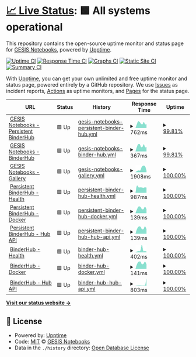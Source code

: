 # [📈 Live Status](https://gesisnotebooks.github.io/status): <!--live status--> **🟩 All systems operational**

This repository contains the open-source uptime monitor and status page for [GESIS Notebooks](http://notebooks.gesis.org), powered by [Upptime](https://github.com/upptime/upptime).

[![Uptime CI](https://github.com/koj-co/upptime/workflows/Uptime%20CI/badge.svg)](https://github.com/koj-co/upptime/actions?query=workflow%3A%22Uptime+CI%22)
[![Response Time CI](https://github.com/koj-co/upptime/workflows/Response%20Time%20CI/badge.svg)](https://github.com/koj-co/upptime/actions?query=workflow%3A%22Response+Time+CI%22)
[![Graphs CI](https://github.com/koj-co/upptime/workflows/Graphs%20CI/badge.svg)](https://github.com/koj-co/upptime/actions?query=workflow%3A%22Graphs+CI%22)
[![Static Site CI](https://github.com/koj-co/upptime/workflows/Static%20Site%20CI/badge.svg)](https://github.com/koj-co/upptime/actions?query=workflow%3A%22Static+Site+CI%22)
[![Summary CI](https://github.com/koj-co/upptime/workflows/Summary%20CI/badge.svg)](https://github.com/koj-co/upptime/actions?query=workflow%3A%22Summary+CI%22)

With [Upptime](https://upptime.js.org), you can get your own unlimited and free uptime monitor and status page, powered entirely by a GitHub repository. We use [Issues](https://github.com/gesisnotebooks/status/issues) as incident reports, [Actions](https://github.com/gesisnotebooks/status/actions) as uptime monitors, and [Pages](https://gesisnotebooks.github.io/status) for the status page.

<!--start: status pages-->
<!-- This summary is generated by Upptime (https://github.com/upptime/upptime) -->
<!-- Do not edit this manually, your changes will be overwritten -->
<!-- prettier-ignore -->
| URL | Status | History | Response Time | Uptime |
| --- | ------ | ------- | ------------- | ------ |
| <img alt="" src="https://favicons.githubusercontent.com/notebooks.gesis.org" height="13"> [GESIS Notebooks - Persistent BinderHub](https://notebooks.gesis.org) | 🟩 Up | [gesis-notebooks-persistent-binder-hub.yml](https://github.com/gesisnotebooks/status/commits/HEAD/history/gesis-notebooks-persistent-binder-hub.yml) | <details><summary><img alt="Response time graph" src="./graphs/gesis-notebooks-persistent-binder-hub/response-time-week.png" height="20"> 762ms</summary><br><a href="https://gesisnotebooks.github.io/status/history/gesis-notebooks-persistent-binder-hub"><img alt="Response time 1242" src="https://img.shields.io/endpoint?url=https%3A%2F%2Fraw.githubusercontent.com%2Fgesisnotebooks%2Fstatus%2FHEAD%2Fapi%2Fgesis-notebooks-persistent-binder-hub%2Fresponse-time.json"></a><br><a href="https://gesisnotebooks.github.io/status/history/gesis-notebooks-persistent-binder-hub"><img alt="24-hour response time 613" src="https://img.shields.io/endpoint?url=https%3A%2F%2Fraw.githubusercontent.com%2Fgesisnotebooks%2Fstatus%2FHEAD%2Fapi%2Fgesis-notebooks-persistent-binder-hub%2Fresponse-time-day.json"></a><br><a href="https://gesisnotebooks.github.io/status/history/gesis-notebooks-persistent-binder-hub"><img alt="7-day response time 762" src="https://img.shields.io/endpoint?url=https%3A%2F%2Fraw.githubusercontent.com%2Fgesisnotebooks%2Fstatus%2FHEAD%2Fapi%2Fgesis-notebooks-persistent-binder-hub%2Fresponse-time-week.json"></a><br><a href="https://gesisnotebooks.github.io/status/history/gesis-notebooks-persistent-binder-hub"><img alt="30-day response time 1723" src="https://img.shields.io/endpoint?url=https%3A%2F%2Fraw.githubusercontent.com%2Fgesisnotebooks%2Fstatus%2FHEAD%2Fapi%2Fgesis-notebooks-persistent-binder-hub%2Fresponse-time-month.json"></a><br><a href="https://gesisnotebooks.github.io/status/history/gesis-notebooks-persistent-binder-hub"><img alt="1-year response time 1242" src="https://img.shields.io/endpoint?url=https%3A%2F%2Fraw.githubusercontent.com%2Fgesisnotebooks%2Fstatus%2FHEAD%2Fapi%2Fgesis-notebooks-persistent-binder-hub%2Fresponse-time-year.json"></a></details> | <details><summary><a href="https://gesisnotebooks.github.io/status/history/gesis-notebooks-persistent-binder-hub">99.81%</a></summary><a href="https://gesisnotebooks.github.io/status/history/gesis-notebooks-persistent-binder-hub"><img alt="All-time uptime 99.64%" src="https://img.shields.io/endpoint?url=https%3A%2F%2Fraw.githubusercontent.com%2Fgesisnotebooks%2Fstatus%2FHEAD%2Fapi%2Fgesis-notebooks-persistent-binder-hub%2Fuptime.json"></a><br><a href="https://gesisnotebooks.github.io/status/history/gesis-notebooks-persistent-binder-hub"><img alt="24-hour uptime 100.00%" src="https://img.shields.io/endpoint?url=https%3A%2F%2Fraw.githubusercontent.com%2Fgesisnotebooks%2Fstatus%2FHEAD%2Fapi%2Fgesis-notebooks-persistent-binder-hub%2Fuptime-day.json"></a><br><a href="https://gesisnotebooks.github.io/status/history/gesis-notebooks-persistent-binder-hub"><img alt="7-day uptime 99.81%" src="https://img.shields.io/endpoint?url=https%3A%2F%2Fraw.githubusercontent.com%2Fgesisnotebooks%2Fstatus%2FHEAD%2Fapi%2Fgesis-notebooks-persistent-binder-hub%2Fuptime-week.json"></a><br><a href="https://gesisnotebooks.github.io/status/history/gesis-notebooks-persistent-binder-hub"><img alt="30-day uptime 99.25%" src="https://img.shields.io/endpoint?url=https%3A%2F%2Fraw.githubusercontent.com%2Fgesisnotebooks%2Fstatus%2FHEAD%2Fapi%2Fgesis-notebooks-persistent-binder-hub%2Fuptime-month.json"></a><br><a href="https://gesisnotebooks.github.io/status/history/gesis-notebooks-persistent-binder-hub"><img alt="1-year uptime 99.64%" src="https://img.shields.io/endpoint?url=https%3A%2F%2Fraw.githubusercontent.com%2Fgesisnotebooks%2Fstatus%2FHEAD%2Fapi%2Fgesis-notebooks-persistent-binder-hub%2Fuptime-year.json"></a></details>
| <img alt="" src="https://favicons.githubusercontent.com/notebooks.gesis.org" height="13"> [GESIS Notebooks - BinderHub](https://notebooks.gesis.org/binder) | 🟩 Up | [gesis-notebooks-binder-hub.yml](https://github.com/gesisnotebooks/status/commits/HEAD/history/gesis-notebooks-binder-hub.yml) | <details><summary><img alt="Response time graph" src="./graphs/gesis-notebooks-binder-hub/response-time-week.png" height="20"> 367ms</summary><br><a href="https://gesisnotebooks.github.io/status/history/gesis-notebooks-binder-hub"><img alt="Response time 576" src="https://img.shields.io/endpoint?url=https%3A%2F%2Fraw.githubusercontent.com%2Fgesisnotebooks%2Fstatus%2FHEAD%2Fapi%2Fgesis-notebooks-binder-hub%2Fresponse-time.json"></a><br><a href="https://gesisnotebooks.github.io/status/history/gesis-notebooks-binder-hub"><img alt="24-hour response time 295" src="https://img.shields.io/endpoint?url=https%3A%2F%2Fraw.githubusercontent.com%2Fgesisnotebooks%2Fstatus%2FHEAD%2Fapi%2Fgesis-notebooks-binder-hub%2Fresponse-time-day.json"></a><br><a href="https://gesisnotebooks.github.io/status/history/gesis-notebooks-binder-hub"><img alt="7-day response time 367" src="https://img.shields.io/endpoint?url=https%3A%2F%2Fraw.githubusercontent.com%2Fgesisnotebooks%2Fstatus%2FHEAD%2Fapi%2Fgesis-notebooks-binder-hub%2Fresponse-time-week.json"></a><br><a href="https://gesisnotebooks.github.io/status/history/gesis-notebooks-binder-hub"><img alt="30-day response time 981" src="https://img.shields.io/endpoint?url=https%3A%2F%2Fraw.githubusercontent.com%2Fgesisnotebooks%2Fstatus%2FHEAD%2Fapi%2Fgesis-notebooks-binder-hub%2Fresponse-time-month.json"></a><br><a href="https://gesisnotebooks.github.io/status/history/gesis-notebooks-binder-hub"><img alt="1-year response time 576" src="https://img.shields.io/endpoint?url=https%3A%2F%2Fraw.githubusercontent.com%2Fgesisnotebooks%2Fstatus%2FHEAD%2Fapi%2Fgesis-notebooks-binder-hub%2Fresponse-time-year.json"></a></details> | <details><summary><a href="https://gesisnotebooks.github.io/status/history/gesis-notebooks-binder-hub">99.81%</a></summary><a href="https://gesisnotebooks.github.io/status/history/gesis-notebooks-binder-hub"><img alt="All-time uptime 99.77%" src="https://img.shields.io/endpoint?url=https%3A%2F%2Fraw.githubusercontent.com%2Fgesisnotebooks%2Fstatus%2FHEAD%2Fapi%2Fgesis-notebooks-binder-hub%2Fuptime.json"></a><br><a href="https://gesisnotebooks.github.io/status/history/gesis-notebooks-binder-hub"><img alt="24-hour uptime 100.00%" src="https://img.shields.io/endpoint?url=https%3A%2F%2Fraw.githubusercontent.com%2Fgesisnotebooks%2Fstatus%2FHEAD%2Fapi%2Fgesis-notebooks-binder-hub%2Fuptime-day.json"></a><br><a href="https://gesisnotebooks.github.io/status/history/gesis-notebooks-binder-hub"><img alt="7-day uptime 99.81%" src="https://img.shields.io/endpoint?url=https%3A%2F%2Fraw.githubusercontent.com%2Fgesisnotebooks%2Fstatus%2FHEAD%2Fapi%2Fgesis-notebooks-binder-hub%2Fuptime-week.json"></a><br><a href="https://gesisnotebooks.github.io/status/history/gesis-notebooks-binder-hub"><img alt="30-day uptime 99.49%" src="https://img.shields.io/endpoint?url=https%3A%2F%2Fraw.githubusercontent.com%2Fgesisnotebooks%2Fstatus%2FHEAD%2Fapi%2Fgesis-notebooks-binder-hub%2Fuptime-month.json"></a><br><a href="https://gesisnotebooks.github.io/status/history/gesis-notebooks-binder-hub"><img alt="1-year uptime 99.77%" src="https://img.shields.io/endpoint?url=https%3A%2F%2Fraw.githubusercontent.com%2Fgesisnotebooks%2Fstatus%2FHEAD%2Fapi%2Fgesis-notebooks-binder-hub%2Fuptime-year.json"></a></details>
| <img alt="" src="https://favicons.githubusercontent.com/notebooks.gesis.org" height="13"> [GESIS Notebooks - Gallery](https://notebooks.gesis.org/gallery/) | 🟩 Up | [gesis-notebooks-gallery.yml](https://github.com/gesisnotebooks/status/commits/HEAD/history/gesis-notebooks-gallery.yml) | <details><summary><img alt="Response time graph" src="./graphs/gesis-notebooks-gallery/response-time-week.png" height="20"> 1908ms</summary><br><a href="https://gesisnotebooks.github.io/status/history/gesis-notebooks-gallery"><img alt="Response time 1987" src="https://img.shields.io/endpoint?url=https%3A%2F%2Fraw.githubusercontent.com%2Fgesisnotebooks%2Fstatus%2FHEAD%2Fapi%2Fgesis-notebooks-gallery%2Fresponse-time.json"></a><br><a href="https://gesisnotebooks.github.io/status/history/gesis-notebooks-gallery"><img alt="24-hour response time 2595" src="https://img.shields.io/endpoint?url=https%3A%2F%2Fraw.githubusercontent.com%2Fgesisnotebooks%2Fstatus%2FHEAD%2Fapi%2Fgesis-notebooks-gallery%2Fresponse-time-day.json"></a><br><a href="https://gesisnotebooks.github.io/status/history/gesis-notebooks-gallery"><img alt="7-day response time 1908" src="https://img.shields.io/endpoint?url=https%3A%2F%2Fraw.githubusercontent.com%2Fgesisnotebooks%2Fstatus%2FHEAD%2Fapi%2Fgesis-notebooks-gallery%2Fresponse-time-week.json"></a><br><a href="https://gesisnotebooks.github.io/status/history/gesis-notebooks-gallery"><img alt="30-day response time 2199" src="https://img.shields.io/endpoint?url=https%3A%2F%2Fraw.githubusercontent.com%2Fgesisnotebooks%2Fstatus%2FHEAD%2Fapi%2Fgesis-notebooks-gallery%2Fresponse-time-month.json"></a><br><a href="https://gesisnotebooks.github.io/status/history/gesis-notebooks-gallery"><img alt="1-year response time 1987" src="https://img.shields.io/endpoint?url=https%3A%2F%2Fraw.githubusercontent.com%2Fgesisnotebooks%2Fstatus%2FHEAD%2Fapi%2Fgesis-notebooks-gallery%2Fresponse-time-year.json"></a></details> | <details><summary><a href="https://gesisnotebooks.github.io/status/history/gesis-notebooks-gallery">100.00%</a></summary><a href="https://gesisnotebooks.github.io/status/history/gesis-notebooks-gallery"><img alt="All-time uptime 99.81%" src="https://img.shields.io/endpoint?url=https%3A%2F%2Fraw.githubusercontent.com%2Fgesisnotebooks%2Fstatus%2FHEAD%2Fapi%2Fgesis-notebooks-gallery%2Fuptime.json"></a><br><a href="https://gesisnotebooks.github.io/status/history/gesis-notebooks-gallery"><img alt="24-hour uptime 100.00%" src="https://img.shields.io/endpoint?url=https%3A%2F%2Fraw.githubusercontent.com%2Fgesisnotebooks%2Fstatus%2FHEAD%2Fapi%2Fgesis-notebooks-gallery%2Fuptime-day.json"></a><br><a href="https://gesisnotebooks.github.io/status/history/gesis-notebooks-gallery"><img alt="7-day uptime 100.00%" src="https://img.shields.io/endpoint?url=https%3A%2F%2Fraw.githubusercontent.com%2Fgesisnotebooks%2Fstatus%2FHEAD%2Fapi%2Fgesis-notebooks-gallery%2Fuptime-week.json"></a><br><a href="https://gesisnotebooks.github.io/status/history/gesis-notebooks-gallery"><img alt="30-day uptime 99.59%" src="https://img.shields.io/endpoint?url=https%3A%2F%2Fraw.githubusercontent.com%2Fgesisnotebooks%2Fstatus%2FHEAD%2Fapi%2Fgesis-notebooks-gallery%2Fuptime-month.json"></a><br><a href="https://gesisnotebooks.github.io/status/history/gesis-notebooks-gallery"><img alt="1-year uptime 99.81%" src="https://img.shields.io/endpoint?url=https%3A%2F%2Fraw.githubusercontent.com%2Fgesisnotebooks%2Fstatus%2FHEAD%2Fapi%2Fgesis-notebooks-gallery%2Fuptime-year.json"></a></details>
| <img alt="" src="https://favicons.githubusercontent.com/notebooks.gesis.org" height="13"> [Persistent BinderHub - Health](https://notebooks.gesis.org/services/binder/health) | 🟩 Up | [persistent-binder-hub-health.yml](https://github.com/gesisnotebooks/status/commits/HEAD/history/persistent-binder-hub-health.yml) | <details><summary><img alt="Response time graph" src="./graphs/persistent-binder-hub-health/response-time-week.png" height="20"> 987ms</summary><br><a href="https://gesisnotebooks.github.io/status/history/persistent-binder-hub-health"><img alt="Response time 1219" src="https://img.shields.io/endpoint?url=https%3A%2F%2Fraw.githubusercontent.com%2Fgesisnotebooks%2Fstatus%2FHEAD%2Fapi%2Fpersistent-binder-hub-health%2Fresponse-time.json"></a><br><a href="https://gesisnotebooks.github.io/status/history/persistent-binder-hub-health"><img alt="24-hour response time 959" src="https://img.shields.io/endpoint?url=https%3A%2F%2Fraw.githubusercontent.com%2Fgesisnotebooks%2Fstatus%2FHEAD%2Fapi%2Fpersistent-binder-hub-health%2Fresponse-time-day.json"></a><br><a href="https://gesisnotebooks.github.io/status/history/persistent-binder-hub-health"><img alt="7-day response time 987" src="https://img.shields.io/endpoint?url=https%3A%2F%2Fraw.githubusercontent.com%2Fgesisnotebooks%2Fstatus%2FHEAD%2Fapi%2Fpersistent-binder-hub-health%2Fresponse-time-week.json"></a><br><a href="https://gesisnotebooks.github.io/status/history/persistent-binder-hub-health"><img alt="30-day response time 1519" src="https://img.shields.io/endpoint?url=https%3A%2F%2Fraw.githubusercontent.com%2Fgesisnotebooks%2Fstatus%2FHEAD%2Fapi%2Fpersistent-binder-hub-health%2Fresponse-time-month.json"></a><br><a href="https://gesisnotebooks.github.io/status/history/persistent-binder-hub-health"><img alt="1-year response time 1219" src="https://img.shields.io/endpoint?url=https%3A%2F%2Fraw.githubusercontent.com%2Fgesisnotebooks%2Fstatus%2FHEAD%2Fapi%2Fpersistent-binder-hub-health%2Fresponse-time-year.json"></a></details> | <details><summary><a href="https://gesisnotebooks.github.io/status/history/persistent-binder-hub-health">100.00%</a></summary><a href="https://gesisnotebooks.github.io/status/history/persistent-binder-hub-health"><img alt="All-time uptime 99.74%" src="https://img.shields.io/endpoint?url=https%3A%2F%2Fraw.githubusercontent.com%2Fgesisnotebooks%2Fstatus%2FHEAD%2Fapi%2Fpersistent-binder-hub-health%2Fuptime.json"></a><br><a href="https://gesisnotebooks.github.io/status/history/persistent-binder-hub-health"><img alt="24-hour uptime 100.00%" src="https://img.shields.io/endpoint?url=https%3A%2F%2Fraw.githubusercontent.com%2Fgesisnotebooks%2Fstatus%2FHEAD%2Fapi%2Fpersistent-binder-hub-health%2Fuptime-day.json"></a><br><a href="https://gesisnotebooks.github.io/status/history/persistent-binder-hub-health"><img alt="7-day uptime 100.00%" src="https://img.shields.io/endpoint?url=https%3A%2F%2Fraw.githubusercontent.com%2Fgesisnotebooks%2Fstatus%2FHEAD%2Fapi%2Fpersistent-binder-hub-health%2Fuptime-week.json"></a><br><a href="https://gesisnotebooks.github.io/status/history/persistent-binder-hub-health"><img alt="30-day uptime 99.43%" src="https://img.shields.io/endpoint?url=https%3A%2F%2Fraw.githubusercontent.com%2Fgesisnotebooks%2Fstatus%2FHEAD%2Fapi%2Fpersistent-binder-hub-health%2Fuptime-month.json"></a><br><a href="https://gesisnotebooks.github.io/status/history/persistent-binder-hub-health"><img alt="1-year uptime 99.74%" src="https://img.shields.io/endpoint?url=https%3A%2F%2Fraw.githubusercontent.com%2Fgesisnotebooks%2Fstatus%2FHEAD%2Fapi%2Fpersistent-binder-hub-health%2Fuptime-year.json"></a></details>
| <img alt="" src="https://favicons.githubusercontent.com/notebooks.gesis.org" height="13"> [Persistent BinderHub - Docker](https://notebooks.gesis.org/services/binder/health) | 🟩 Up | [persistent-binder-hub-docker.yml](https://github.com/gesisnotebooks/status/commits/HEAD/history/persistent-binder-hub-docker.yml) | <details><summary><img alt="Response time graph" src="./graphs/persistent-binder-hub-docker/response-time-week.png" height="20"> 139ms</summary><br><a href="https://gesisnotebooks.github.io/status/history/persistent-binder-hub-docker"><img alt="Response time 305" src="https://img.shields.io/endpoint?url=https%3A%2F%2Fraw.githubusercontent.com%2Fgesisnotebooks%2Fstatus%2FHEAD%2Fapi%2Fpersistent-binder-hub-docker%2Fresponse-time.json"></a><br><a href="https://gesisnotebooks.github.io/status/history/persistent-binder-hub-docker"><img alt="24-hour response time 109" src="https://img.shields.io/endpoint?url=https%3A%2F%2Fraw.githubusercontent.com%2Fgesisnotebooks%2Fstatus%2FHEAD%2Fapi%2Fpersistent-binder-hub-docker%2Fresponse-time-day.json"></a><br><a href="https://gesisnotebooks.github.io/status/history/persistent-binder-hub-docker"><img alt="7-day response time 139" src="https://img.shields.io/endpoint?url=https%3A%2F%2Fraw.githubusercontent.com%2Fgesisnotebooks%2Fstatus%2FHEAD%2Fapi%2Fpersistent-binder-hub-docker%2Fresponse-time-week.json"></a><br><a href="https://gesisnotebooks.github.io/status/history/persistent-binder-hub-docker"><img alt="30-day response time 541" src="https://img.shields.io/endpoint?url=https%3A%2F%2Fraw.githubusercontent.com%2Fgesisnotebooks%2Fstatus%2FHEAD%2Fapi%2Fpersistent-binder-hub-docker%2Fresponse-time-month.json"></a><br><a href="https://gesisnotebooks.github.io/status/history/persistent-binder-hub-docker"><img alt="1-year response time 305" src="https://img.shields.io/endpoint?url=https%3A%2F%2Fraw.githubusercontent.com%2Fgesisnotebooks%2Fstatus%2FHEAD%2Fapi%2Fpersistent-binder-hub-docker%2Fresponse-time-year.json"></a></details> | <details><summary><a href="https://gesisnotebooks.github.io/status/history/persistent-binder-hub-docker">100.00%</a></summary><a href="https://gesisnotebooks.github.io/status/history/persistent-binder-hub-docker"><img alt="All-time uptime 99.74%" src="https://img.shields.io/endpoint?url=https%3A%2F%2Fraw.githubusercontent.com%2Fgesisnotebooks%2Fstatus%2FHEAD%2Fapi%2Fpersistent-binder-hub-docker%2Fuptime.json"></a><br><a href="https://gesisnotebooks.github.io/status/history/persistent-binder-hub-docker"><img alt="24-hour uptime 100.00%" src="https://img.shields.io/endpoint?url=https%3A%2F%2Fraw.githubusercontent.com%2Fgesisnotebooks%2Fstatus%2FHEAD%2Fapi%2Fpersistent-binder-hub-docker%2Fuptime-day.json"></a><br><a href="https://gesisnotebooks.github.io/status/history/persistent-binder-hub-docker"><img alt="7-day uptime 100.00%" src="https://img.shields.io/endpoint?url=https%3A%2F%2Fraw.githubusercontent.com%2Fgesisnotebooks%2Fstatus%2FHEAD%2Fapi%2Fpersistent-binder-hub-docker%2Fuptime-week.json"></a><br><a href="https://gesisnotebooks.github.io/status/history/persistent-binder-hub-docker"><img alt="30-day uptime 99.44%" src="https://img.shields.io/endpoint?url=https%3A%2F%2Fraw.githubusercontent.com%2Fgesisnotebooks%2Fstatus%2FHEAD%2Fapi%2Fpersistent-binder-hub-docker%2Fuptime-month.json"></a><br><a href="https://gesisnotebooks.github.io/status/history/persistent-binder-hub-docker"><img alt="1-year uptime 99.74%" src="https://img.shields.io/endpoint?url=https%3A%2F%2Fraw.githubusercontent.com%2Fgesisnotebooks%2Fstatus%2FHEAD%2Fapi%2Fpersistent-binder-hub-docker%2Fuptime-year.json"></a></details>
| <img alt="" src="https://favicons.githubusercontent.com/notebooks.gesis.org" height="13"> [Persistent BinderHub - Hub API](https://notebooks.gesis.org/services/binder/health) | 🟩 Up | [persistent-binder-hub-hub-api.yml](https://github.com/gesisnotebooks/status/commits/HEAD/history/persistent-binder-hub-hub-api.yml) | <details><summary><img alt="Response time graph" src="./graphs/persistent-binder-hub-hub-api/response-time-week.png" height="20"> 139ms</summary><br><a href="https://gesisnotebooks.github.io/status/history/persistent-binder-hub-hub-api"><img alt="Response time 270" src="https://img.shields.io/endpoint?url=https%3A%2F%2Fraw.githubusercontent.com%2Fgesisnotebooks%2Fstatus%2FHEAD%2Fapi%2Fpersistent-binder-hub-hub-api%2Fresponse-time.json"></a><br><a href="https://gesisnotebooks.github.io/status/history/persistent-binder-hub-hub-api"><img alt="24-hour response time 111" src="https://img.shields.io/endpoint?url=https%3A%2F%2Fraw.githubusercontent.com%2Fgesisnotebooks%2Fstatus%2FHEAD%2Fapi%2Fpersistent-binder-hub-hub-api%2Fresponse-time-day.json"></a><br><a href="https://gesisnotebooks.github.io/status/history/persistent-binder-hub-hub-api"><img alt="7-day response time 139" src="https://img.shields.io/endpoint?url=https%3A%2F%2Fraw.githubusercontent.com%2Fgesisnotebooks%2Fstatus%2FHEAD%2Fapi%2Fpersistent-binder-hub-hub-api%2Fresponse-time-week.json"></a><br><a href="https://gesisnotebooks.github.io/status/history/persistent-binder-hub-hub-api"><img alt="30-day response time 477" src="https://img.shields.io/endpoint?url=https%3A%2F%2Fraw.githubusercontent.com%2Fgesisnotebooks%2Fstatus%2FHEAD%2Fapi%2Fpersistent-binder-hub-hub-api%2Fresponse-time-month.json"></a><br><a href="https://gesisnotebooks.github.io/status/history/persistent-binder-hub-hub-api"><img alt="1-year response time 270" src="https://img.shields.io/endpoint?url=https%3A%2F%2Fraw.githubusercontent.com%2Fgesisnotebooks%2Fstatus%2FHEAD%2Fapi%2Fpersistent-binder-hub-hub-api%2Fresponse-time-year.json"></a></details> | <details><summary><a href="https://gesisnotebooks.github.io/status/history/persistent-binder-hub-hub-api">100.00%</a></summary><a href="https://gesisnotebooks.github.io/status/history/persistent-binder-hub-hub-api"><img alt="All-time uptime 99.77%" src="https://img.shields.io/endpoint?url=https%3A%2F%2Fraw.githubusercontent.com%2Fgesisnotebooks%2Fstatus%2FHEAD%2Fapi%2Fpersistent-binder-hub-hub-api%2Fuptime.json"></a><br><a href="https://gesisnotebooks.github.io/status/history/persistent-binder-hub-hub-api"><img alt="24-hour uptime 100.00%" src="https://img.shields.io/endpoint?url=https%3A%2F%2Fraw.githubusercontent.com%2Fgesisnotebooks%2Fstatus%2FHEAD%2Fapi%2Fpersistent-binder-hub-hub-api%2Fuptime-day.json"></a><br><a href="https://gesisnotebooks.github.io/status/history/persistent-binder-hub-hub-api"><img alt="7-day uptime 100.00%" src="https://img.shields.io/endpoint?url=https%3A%2F%2Fraw.githubusercontent.com%2Fgesisnotebooks%2Fstatus%2FHEAD%2Fapi%2Fpersistent-binder-hub-hub-api%2Fuptime-week.json"></a><br><a href="https://gesisnotebooks.github.io/status/history/persistent-binder-hub-hub-api"><img alt="30-day uptime 99.50%" src="https://img.shields.io/endpoint?url=https%3A%2F%2Fraw.githubusercontent.com%2Fgesisnotebooks%2Fstatus%2FHEAD%2Fapi%2Fpersistent-binder-hub-hub-api%2Fuptime-month.json"></a><br><a href="https://gesisnotebooks.github.io/status/history/persistent-binder-hub-hub-api"><img alt="1-year uptime 99.77%" src="https://img.shields.io/endpoint?url=https%3A%2F%2Fraw.githubusercontent.com%2Fgesisnotebooks%2Fstatus%2FHEAD%2Fapi%2Fpersistent-binder-hub-hub-api%2Fuptime-year.json"></a></details>
| <img alt="" src="https://favicons.githubusercontent.com/notebooks.gesis.org" height="13"> [BinderHub - Health](https://notebooks.gesis.org/binder/health) | 🟩 Up | [binder-hub-health.yml](https://github.com/gesisnotebooks/status/commits/HEAD/history/binder-hub-health.yml) | <details><summary><img alt="Response time graph" src="./graphs/binder-hub-health/response-time-week.png" height="20"> 402ms</summary><br><a href="https://gesisnotebooks.github.io/status/history/binder-hub-health"><img alt="Response time 537" src="https://img.shields.io/endpoint?url=https%3A%2F%2Fraw.githubusercontent.com%2Fgesisnotebooks%2Fstatus%2FHEAD%2Fapi%2Fbinder-hub-health%2Fresponse-time.json"></a><br><a href="https://gesisnotebooks.github.io/status/history/binder-hub-health"><img alt="24-hour response time 1017" src="https://img.shields.io/endpoint?url=https%3A%2F%2Fraw.githubusercontent.com%2Fgesisnotebooks%2Fstatus%2FHEAD%2Fapi%2Fbinder-hub-health%2Fresponse-time-day.json"></a><br><a href="https://gesisnotebooks.github.io/status/history/binder-hub-health"><img alt="7-day response time 402" src="https://img.shields.io/endpoint?url=https%3A%2F%2Fraw.githubusercontent.com%2Fgesisnotebooks%2Fstatus%2FHEAD%2Fapi%2Fbinder-hub-health%2Fresponse-time-week.json"></a><br><a href="https://gesisnotebooks.github.io/status/history/binder-hub-health"><img alt="30-day response time 450" src="https://img.shields.io/endpoint?url=https%3A%2F%2Fraw.githubusercontent.com%2Fgesisnotebooks%2Fstatus%2FHEAD%2Fapi%2Fbinder-hub-health%2Fresponse-time-month.json"></a><br><a href="https://gesisnotebooks.github.io/status/history/binder-hub-health"><img alt="1-year response time 537" src="https://img.shields.io/endpoint?url=https%3A%2F%2Fraw.githubusercontent.com%2Fgesisnotebooks%2Fstatus%2FHEAD%2Fapi%2Fbinder-hub-health%2Fresponse-time-year.json"></a></details> | <details><summary><a href="https://gesisnotebooks.github.io/status/history/binder-hub-health">100.00%</a></summary><a href="https://gesisnotebooks.github.io/status/history/binder-hub-health"><img alt="All-time uptime 99.43%" src="https://img.shields.io/endpoint?url=https%3A%2F%2Fraw.githubusercontent.com%2Fgesisnotebooks%2Fstatus%2FHEAD%2Fapi%2Fbinder-hub-health%2Fuptime.json"></a><br><a href="https://gesisnotebooks.github.io/status/history/binder-hub-health"><img alt="24-hour uptime 100.00%" src="https://img.shields.io/endpoint?url=https%3A%2F%2Fraw.githubusercontent.com%2Fgesisnotebooks%2Fstatus%2FHEAD%2Fapi%2Fbinder-hub-health%2Fuptime-day.json"></a><br><a href="https://gesisnotebooks.github.io/status/history/binder-hub-health"><img alt="7-day uptime 100.00%" src="https://img.shields.io/endpoint?url=https%3A%2F%2Fraw.githubusercontent.com%2Fgesisnotebooks%2Fstatus%2FHEAD%2Fapi%2Fbinder-hub-health%2Fuptime-week.json"></a><br><a href="https://gesisnotebooks.github.io/status/history/binder-hub-health"><img alt="30-day uptime 99.37%" src="https://img.shields.io/endpoint?url=https%3A%2F%2Fraw.githubusercontent.com%2Fgesisnotebooks%2Fstatus%2FHEAD%2Fapi%2Fbinder-hub-health%2Fuptime-month.json"></a><br><a href="https://gesisnotebooks.github.io/status/history/binder-hub-health"><img alt="1-year uptime 99.43%" src="https://img.shields.io/endpoint?url=https%3A%2F%2Fraw.githubusercontent.com%2Fgesisnotebooks%2Fstatus%2FHEAD%2Fapi%2Fbinder-hub-health%2Fuptime-year.json"></a></details>
| <img alt="" src="https://favicons.githubusercontent.com/notebooks.gesis.org" height="13"> [BinderHub - Docker](https://notebooks.gesis.org/binder/health) | 🟩 Up | [binder-hub-docker.yml](https://github.com/gesisnotebooks/status/commits/HEAD/history/binder-hub-docker.yml) | <details><summary><img alt="Response time graph" src="./graphs/binder-hub-docker/response-time-week.png" height="20"> 141ms</summary><br><a href="https://gesisnotebooks.github.io/status/history/binder-hub-docker"><img alt="Response time 300" src="https://img.shields.io/endpoint?url=https%3A%2F%2Fraw.githubusercontent.com%2Fgesisnotebooks%2Fstatus%2FHEAD%2Fapi%2Fbinder-hub-docker%2Fresponse-time.json"></a><br><a href="https://gesisnotebooks.github.io/status/history/binder-hub-docker"><img alt="24-hour response time 122" src="https://img.shields.io/endpoint?url=https%3A%2F%2Fraw.githubusercontent.com%2Fgesisnotebooks%2Fstatus%2FHEAD%2Fapi%2Fbinder-hub-docker%2Fresponse-time-day.json"></a><br><a href="https://gesisnotebooks.github.io/status/history/binder-hub-docker"><img alt="7-day response time 141" src="https://img.shields.io/endpoint?url=https%3A%2F%2Fraw.githubusercontent.com%2Fgesisnotebooks%2Fstatus%2FHEAD%2Fapi%2Fbinder-hub-docker%2Fresponse-time-week.json"></a><br><a href="https://gesisnotebooks.github.io/status/history/binder-hub-docker"><img alt="30-day response time 324" src="https://img.shields.io/endpoint?url=https%3A%2F%2Fraw.githubusercontent.com%2Fgesisnotebooks%2Fstatus%2FHEAD%2Fapi%2Fbinder-hub-docker%2Fresponse-time-month.json"></a><br><a href="https://gesisnotebooks.github.io/status/history/binder-hub-docker"><img alt="1-year response time 300" src="https://img.shields.io/endpoint?url=https%3A%2F%2Fraw.githubusercontent.com%2Fgesisnotebooks%2Fstatus%2FHEAD%2Fapi%2Fbinder-hub-docker%2Fresponse-time-year.json"></a></details> | <details><summary><a href="https://gesisnotebooks.github.io/status/history/binder-hub-docker">100.00%</a></summary><a href="https://gesisnotebooks.github.io/status/history/binder-hub-docker"><img alt="All-time uptime 99.54%" src="https://img.shields.io/endpoint?url=https%3A%2F%2Fraw.githubusercontent.com%2Fgesisnotebooks%2Fstatus%2FHEAD%2Fapi%2Fbinder-hub-docker%2Fuptime.json"></a><br><a href="https://gesisnotebooks.github.io/status/history/binder-hub-docker"><img alt="24-hour uptime 100.00%" src="https://img.shields.io/endpoint?url=https%3A%2F%2Fraw.githubusercontent.com%2Fgesisnotebooks%2Fstatus%2FHEAD%2Fapi%2Fbinder-hub-docker%2Fuptime-day.json"></a><br><a href="https://gesisnotebooks.github.io/status/history/binder-hub-docker"><img alt="7-day uptime 100.00%" src="https://img.shields.io/endpoint?url=https%3A%2F%2Fraw.githubusercontent.com%2Fgesisnotebooks%2Fstatus%2FHEAD%2Fapi%2Fbinder-hub-docker%2Fuptime-week.json"></a><br><a href="https://gesisnotebooks.github.io/status/history/binder-hub-docker"><img alt="30-day uptime 99.37%" src="https://img.shields.io/endpoint?url=https%3A%2F%2Fraw.githubusercontent.com%2Fgesisnotebooks%2Fstatus%2FHEAD%2Fapi%2Fbinder-hub-docker%2Fuptime-month.json"></a><br><a href="https://gesisnotebooks.github.io/status/history/binder-hub-docker"><img alt="1-year uptime 99.54%" src="https://img.shields.io/endpoint?url=https%3A%2F%2Fraw.githubusercontent.com%2Fgesisnotebooks%2Fstatus%2FHEAD%2Fapi%2Fbinder-hub-docker%2Fuptime-year.json"></a></details>
| <img alt="" src="https://favicons.githubusercontent.com/notebooks.gesis.org" height="13"> [BinderHub - Hub API](https://notebooks.gesis.org/binder/health) | 🟩 Up | [binder-hub-hub-api.yml](https://github.com/gesisnotebooks/status/commits/HEAD/history/binder-hub-hub-api.yml) | <details><summary><img alt="Response time graph" src="./graphs/binder-hub-hub-api/response-time-week.png" height="20"> 803ms</summary><br><a href="https://gesisnotebooks.github.io/status/history/binder-hub-hub-api"><img alt="Response time 347" src="https://img.shields.io/endpoint?url=https%3A%2F%2Fraw.githubusercontent.com%2Fgesisnotebooks%2Fstatus%2FHEAD%2Fapi%2Fbinder-hub-hub-api%2Fresponse-time.json"></a><br><a href="https://gesisnotebooks.github.io/status/history/binder-hub-hub-api"><img alt="24-hour response time 116" src="https://img.shields.io/endpoint?url=https%3A%2F%2Fraw.githubusercontent.com%2Fgesisnotebooks%2Fstatus%2FHEAD%2Fapi%2Fbinder-hub-hub-api%2Fresponse-time-day.json"></a><br><a href="https://gesisnotebooks.github.io/status/history/binder-hub-hub-api"><img alt="7-day response time 803" src="https://img.shields.io/endpoint?url=https%3A%2F%2Fraw.githubusercontent.com%2Fgesisnotebooks%2Fstatus%2FHEAD%2Fapi%2Fbinder-hub-hub-api%2Fresponse-time-week.json"></a><br><a href="https://gesisnotebooks.github.io/status/history/binder-hub-hub-api"><img alt="30-day response time 409" src="https://img.shields.io/endpoint?url=https%3A%2F%2Fraw.githubusercontent.com%2Fgesisnotebooks%2Fstatus%2FHEAD%2Fapi%2Fbinder-hub-hub-api%2Fresponse-time-month.json"></a><br><a href="https://gesisnotebooks.github.io/status/history/binder-hub-hub-api"><img alt="1-year response time 347" src="https://img.shields.io/endpoint?url=https%3A%2F%2Fraw.githubusercontent.com%2Fgesisnotebooks%2Fstatus%2FHEAD%2Fapi%2Fbinder-hub-hub-api%2Fresponse-time-year.json"></a></details> | <details><summary><a href="https://gesisnotebooks.github.io/status/history/binder-hub-hub-api">100.00%</a></summary><a href="https://gesisnotebooks.github.io/status/history/binder-hub-hub-api"><img alt="All-time uptime 99.57%" src="https://img.shields.io/endpoint?url=https%3A%2F%2Fraw.githubusercontent.com%2Fgesisnotebooks%2Fstatus%2FHEAD%2Fapi%2Fbinder-hub-hub-api%2Fuptime.json"></a><br><a href="https://gesisnotebooks.github.io/status/history/binder-hub-hub-api"><img alt="24-hour uptime 100.00%" src="https://img.shields.io/endpoint?url=https%3A%2F%2Fraw.githubusercontent.com%2Fgesisnotebooks%2Fstatus%2FHEAD%2Fapi%2Fbinder-hub-hub-api%2Fuptime-day.json"></a><br><a href="https://gesisnotebooks.github.io/status/history/binder-hub-hub-api"><img alt="7-day uptime 100.00%" src="https://img.shields.io/endpoint?url=https%3A%2F%2Fraw.githubusercontent.com%2Fgesisnotebooks%2Fstatus%2FHEAD%2Fapi%2Fbinder-hub-hub-api%2Fuptime-week.json"></a><br><a href="https://gesisnotebooks.github.io/status/history/binder-hub-hub-api"><img alt="30-day uptime 99.42%" src="https://img.shields.io/endpoint?url=https%3A%2F%2Fraw.githubusercontent.com%2Fgesisnotebooks%2Fstatus%2FHEAD%2Fapi%2Fbinder-hub-hub-api%2Fuptime-month.json"></a><br><a href="https://gesisnotebooks.github.io/status/history/binder-hub-hub-api"><img alt="1-year uptime 99.57%" src="https://img.shields.io/endpoint?url=https%3A%2F%2Fraw.githubusercontent.com%2Fgesisnotebooks%2Fstatus%2FHEAD%2Fapi%2Fbinder-hub-hub-api%2Fuptime-year.json"></a></details>

<!--end: status pages-->

[**Visit our status website →**](https://gesisnotebooks.github.io/status/)

## 📄 License

- Powered by: [Upptime](https://github.com/upptime/upptime)
- Code: [MIT](./LICENSE) © [GESIS Notebooks](https://notebooks.gesis.org)
- Data in the `./history` directory: [Open Database License](https://opendatacommons.org/licenses/odbl/1-0/)
